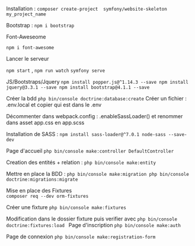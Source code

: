 Installation :
`composer create-project 
 symfony/website-skeleton my_project_name`

Bootstrap :
`npm i bootstrap `

Font-Aweseome 

`npm i font-awesome`

Lancer le serveur

`npm start` , `npm run watch`
`symfony serve`

JS/Bootstraps/Jquery
`npm install popper.js@^1.14.3 --save
 npm install jquery@3.3.1 --save
 npm install bootstrap@4.1.1 --save`

Créer la bdd `php bin/console doctrine:database:create` 
Créer un fichier : .env.local et copier qui est dans le .env


Décommenter dans webpack.config  : .enableSassLoader() et renommer dans asset app.css en app.scss

Installation de SASS : `npm install sass-loader@^7.0.1 node-sass --save-dev`

Page d'accueil 
`php bin/console make:controller DefaultController`

Creation des entités + relation :
`php bin/console make:entity `

Mettre en place la BDD : `php bin/console make:migration
                  php bin/console doctrine:migrations:migrate`
                  
                  
Mise en place des Fixtures                
`composer req --dev orm-fixtures`
 
 Créer une fixture 
`php bin/console make:fixtures `
 
 
 
 Modification dans le dossier fixture puis verifier avec `php bin/console doctrine:fixtures:load
`
Page d'inscription 
`php bin/console make:auth`

Page de connexion 
`php bin/console make:registration-form`
               
